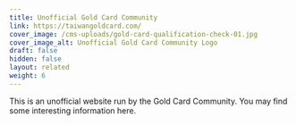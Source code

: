 ```yaml
---
title: Unofficial Gold Card Community
link: https://taiwangoldcard.com/
cover_image: /cms-uploads/gold-card-qualification-check-01.jpg
cover_image_alt: Unofficial Gold Card Community Logo
draft: false
hidden: false
layout: related
weight: 6
---
```

This is an unofficial website run by the Gold Card Community. You may find some interesting information here.

